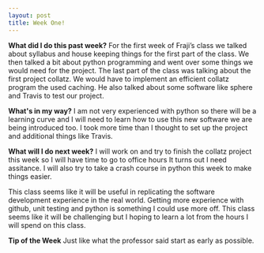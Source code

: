 ```yaml
---
layout: post
title: Week One!
---
```


**What did I do this past week?**
For the first week of Fraji’s class we talked about syllabus and house keeping things for the first part of the class. We then talked a bit about python programming and went over some things we would need for the project. The last part of the class was talking about the first project collatz. We would have to implement an efficient collatz program the used caching. He also talked about some software like sphere and Travis to test our project.

**What's in my way?**
I am not very experienced with python so there will be a learning curve and I will need to learn how to use this new software we are being introduced too. I took more time than I thought to set up the project and additional things like Travis.

**What will I do next week?**
I will work on and try to finish the collatz project this week so I will have time to go to office hours It turns out I need assitance. I will also try to take a crash course in python this week to make things easier.

This class seems like it will be useful in replicating the software development experience in the real world. Getting more experience with github, unit testing and python is something I could use more off. This class seems like it will be challenging but I hoping to learn a lot from the hours I will spend on this class.

**Tip of the Week**
Just like what the professor said start as early as possible.
